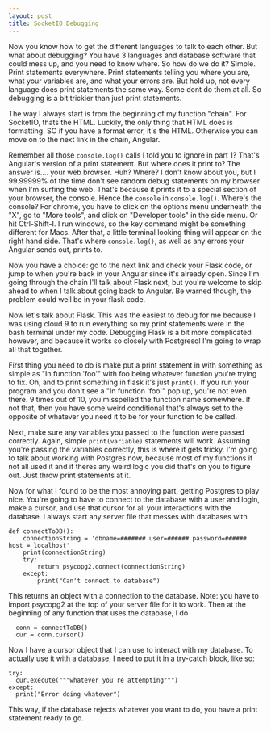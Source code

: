 ```yaml
---
layout: post
title: SocketIO Debugging
---
```

Now you know how to get the different languages to talk to each other. But what about debugging? You have 3 languages and database software that could mess up, and you need to know where. So how do we do it? Simple. Print statements everywhere. Print statements telling you where you are, what your variables are, and what your errors are. But hold up, not every language does print statements the same way. Some dont do them at all. So debugging is a bit trickier than just print statements.

The way I always start is from the beginning of my function "chain". For SocketIO, thats the HTML. Luckily, the only thing that HTML does is formatting. SO if you have a format error, it's the HTML. Otherwise you can move on to the next link in the chain, Angular.

Remember all those `console.log()` calls I told you to ignore in part 1? That's Angular's version of a print statement. But where does it print to? The answer is.... your web browser. Huh? Where? I don't know about you, but I 99.99999% of the time don't see random debug statements on my browser when I'm surfing the web. That's because it prints it to a special section of your browser, the console. Hence the `console` in `console.log()`. Where's the console? For chrome, you have to click on the options menu underneath the "X", go to "More tools", and click on "Developer tools" in the side menu. Or hit Ctrl-Shift-I. I run windows, so the key command might be something different for Macs. After that, a little terminal looking thing will appear on the right hand side. That's where `console.log()`, as well as any errors your Angular sends out, prints to.

Now you have a choice: go to the next link and check your Flask code, or jump to when you're back in your Angular since it's already open. Since I'm going through the chain I'll talk about Flask next, but you're welcome to skip ahead to when I talk about going back to Angular. Be warned though, the problem could well be in your flask code.

Now let's talk about Flask. This was the easiest to debug for me because I was using cloud 9 to run everything so my print statements were in the bash terminal under my code. Debugging Flask is a bit more complicated however, and because it works so closely with Postgresql I'm going to wrap all that together. 

First thing you need to do is make put a print statement in with something as simple as "In function 'foo'" with foo being whatever function you're trying to fix. Oh, and to print something in flask it's just `print()`. If you run your program and you don't see a "In function 'foo'" pop up, you're not even there. 9 times out of 10, you misspelled the function name somewhere. If not that, then you have some weird conditional that's always set to the opposite of whatever you need it to be for your function to be called.

Next, make sure any variables you passed to the function were passed correctly. Again, simple `print(variable)` statements will work. Assuming you're passing the variables correctly, this is where it gets tricky. I'm going to talk about working with Postgres now, because most of my functions if not all used it and if theres any weird logic you did that's on you to figure out. Just throw print statements at it.

Now for what I found to be the most annoying part, getting Postgres to play nice. You're going to have to connect to the database with a user and login, make a cursor, and use that cursor for all your interactions with the database. I always start any server file that messes with databases with 

```
def connectToDB():
    connectionString = 'dbname=####### user=###### password=###### host = localhost'
    print(connectionString)
    try:
        return psycopg2.connect(connectionString)
    except:
        print("Can't connect to database")
```

This returns an object with a connection to the database. Note: you have to import psycopg2 at the top of your server file for it to work. Then at the beginning of any function that uses the database, I do

```
  conn = connectToDB()
  cur = conn.cursor()
```

Now I have a cursor object that I can use to interact with my database. To actually use it with a database, I need to put it in a try-catch block, like so:

```
try:
  cur.execute("""whatever you're attempting""")
except:
  print("Error doing whatever")
```
This way, if the database rejects whatever you want to do, you have a print statement ready to go. 
